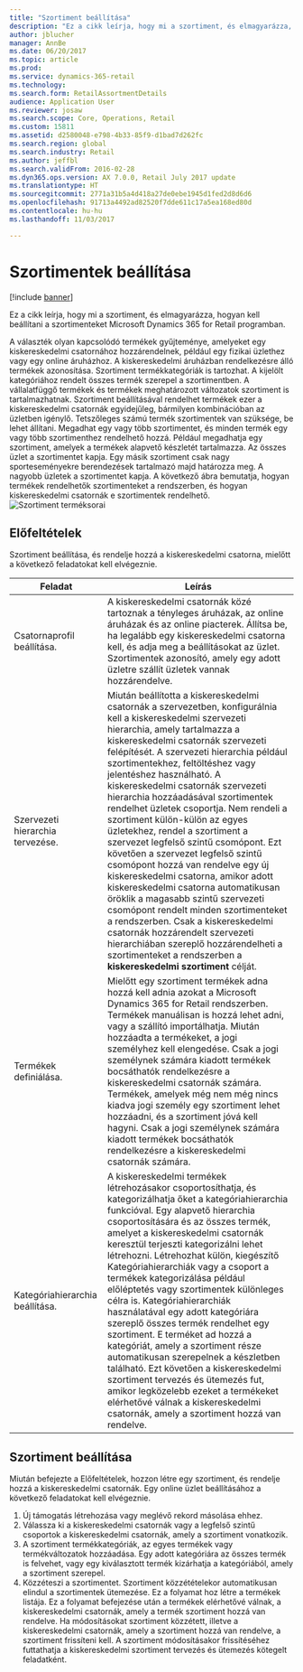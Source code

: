 ```yaml
---
title: "Szortiment beállítása"
description: "Ez a cikk leírja, hogy mi a szortiment, és elmagyarázza, hogyan kell beállítani a szortimenteket Microsoft Dynamics 365 for Retail programban."
author: jblucher
manager: AnnBe
ms.date: 06/20/2017
ms.topic: article
ms.prod: 
ms.service: dynamics-365-retail
ms.technology: 
ms.search.form: RetailAssortmentDetails
audience: Application User
ms.reviewer: josaw
ms.search.scope: Core, Operations, Retail
ms.custom: 15811
ms.assetid: d2580048-e798-4b33-85f9-d1bad7d262fc
ms.search.region: global
ms.search.industry: Retail
ms.author: jeffbl
ms.search.validFrom: 2016-02-28
ms.dyn365.ops.version: AX 7.0.0, Retail July 2017 update
ms.translationtype: HT
ms.sourcegitcommit: 2771a31b5a4d418a27de0ebe1945d1fed2d8d6d6
ms.openlocfilehash: 91713a4492ad82520f7dde611c17a5ea168ed80d
ms.contentlocale: hu-hu
ms.lasthandoff: 11/03/2017

---
```


# <a name="set-up-assortments"></a>Szortimentek beállítása

[!include [banner](includes/banner.md)]

Ez a cikk leírja, hogy mi a szortiment, és elmagyarázza, hogyan kell beállítani a szortimenteket Microsoft Dynamics 365 for Retail programban.

A választék olyan kapcsolódó termékek gyűjteménye, amelyeket egy kiskereskedelmi csatornához hozzárendelnek, például egy fizikai üzlethez vagy egy online áruházhoz. A kiskereskedelmi áruházban rendelkezésre álló termékek azonosítása. Szortiment termékkategóriák is tartozhat. A kijelölt kategóriához rendelt összes termék szerepel a szortimentben. A vállalatfüggő termékek és termékek meghatározott változatok szortiment is tartalmazhatnak. Szortiment beállításával rendelhet termékek ezer a kiskereskedelmi csatornák egyidejűleg, bármilyen kombinációban az üzletben igénylő. Tetszőleges számú termék szortimentek van szüksége, be lehet állítani. Megadhat egy vagy több szortimentet, és minden termék egy vagy több szortimenthez rendelhető hozzá. Például megadhatja egy szortiment, amelyek a termékek alapvető készletét tartalmazza. Az összes üzlet a szortimentet kapja. Egy másik szortiment csak nagy sporteseményekre berendezések tartalmazó majd határozza meg. A nagyobb üzletek a szortimentet kapja. A következő ábra bemutatja, hogyan termékek rendelhetők szortimenteket a rendszerben, és hogyan kiskereskedelmi csatornák e szortimentek rendelhető. ![Szortiment terméksorai](./media/assortments_relationship.gif)

## <a name="prerequisites"></a>Előfeltételek
Szortiment beállítása, és rendelje hozzá a kiskereskedelmi csatorna, mielőtt a következő feladatokat kell elvégeznie.

| Feladat                              | Leírás                                                                                                                                                                                                                                                                                                                                                                                                                                                                                                                                                                                                                                                                                                                                                                                                                                                                        |
|-----------------------------------|------------------------------------------------------------------------------------------------------------------------------------------------------------------------------------------------------------------------------------------------------------------------------------------------------------------------------------------------------------------------------------------------------------------------------------------------------------------------------------------------------------------------------------------------------------------------------------------------------------------------------------------------------------------------------------------------------------------------------------------------------------------------------------------------------------------------------------------------------------------------------------|
| Csatornaprofil beállítása.          | A kiskereskedelmi csatornák közé tartoznak a tényleges áruházak, az online áruházak és az online piacterek. Állítsa be, ha legalább egy kiskereskedelmi csatorna kell, és adja meg a beállításokat az üzlet. Szortimentek azonosító, amely egy adott üzletre szállít üzletek vannak hozzárendelve.                                                                                                                                                                                                                                                                                                                                                                                                                                                                                                                                                                                                   |
| Szervezeti hierarchia tervezése. | Miután beállította a kiskereskedelmi csatornák a szervezetben, konfigurálnia kell a kiskereskedelmi szervezeti hierarchia, amely tartalmazza a kiskereskedelmi csatornák szervezeti felépítését. A szervezeti hierarchia például szortimentekhez, feltöltéshez vagy jelentéshez használható. A kiskereskedelmi csatornák szervezeti hierarchia hozzáadásával szortimentek rendelhet üzletek csoportja. Nem rendeli a szortiment külön-külön az egyes üzletekhez, rendel a szortiment a szervezet legfelső szintű csomópont. Ezt követően a szervezet legfelső szintű csomópont hozzá van rendelve egy új kiskereskedelmi csatorna, amikor adott kiskereskedelmi csatorna automatikusan öröklik a magasabb szintű szervezeti csomópont rendelt minden szortimenteket a rendszerben. Csak a kiskereskedelmi csatornák hozzárendelt szervezeti hierarchiában szereplő hozzárendelheti a szortimenteket a rendszerben a **kiskereskedelmi szortiment** célját. |
| Termékek definiálása.                  | Mielőtt egy szortiment termékek adna hozzá kell adnia azokat a Microsoft Dynamics 365 for Retail rendszerben. Termékek manuálisan is hozzá lehet adni, vagy a szállító importálhatja. Miután hozzáadta a termékeket, a jogi személyhez kell elengedése. Csak a jogi személynek számára kiadott termékek bocsáthatók rendelkezésre a kiskereskedelmi csatornák számára. Termékek, amelyek még nem még nincs kiadva jogi személy egy szortiment lehet hozzáadni, és a szortiment jóvá kell hagyni. Csak a jogi személynek számára kiadott termékek bocsáthatók rendelkezésre a kiskereskedelmi csatornák számára.                                                                                                                                                                                                                                                                                     |
| Kategóriahierarchia beállítása.      | A kiskereskedelmi termékek létrehozásakor csoportosíthatja, és kategorizálhatja őket a kategóriahierarchia funkcióval. Egy alapvető hierarchia csoportosítására és az összes termék, amelyet a kiskereskedelmi csatornák keresztül terjeszti kategorizálni lehet létrehozni. Létrehozhat külön, kiegészítő Kategóriahierarchiák vagy a csoport a termékek kategorizálása például előléptetés vagy szortimentek különleges célra is. Kategóriahierarchiák használatával egy adott kategóriára szereplő összes termék rendelhet egy szortiment. E terméket ad hozzá a kategóriát, amely a szortiment része automatikusan szerepelnek a készletben található. Ezt követően a kiskereskedelmi szortiment tervezés és ütemezés fut, amikor legközelebb ezeket a termékeket elérhetővé válnak a kiskereskedelmi csatornák, amely a szortiment hozzá van rendelve.                                            |

## <a name="setting-up-an-assortment"></a>Szortiment beállítása
Miután befejezte a Előfeltételek, hozzon létre egy szortiment, és rendelje hozzá a kiskereskedelmi csatornák. Egy online üzlet beállításához a következő feladatokat kell elvégeznie.

1.  Új támogatás létrehozása vagy meglévő rekord másolása ehhez.
2.  Válassza ki a kiskereskedelmi csatornák vagy a legfelső szintű csoportok a kiskereskedelmi csatornák, amely a szortiment vonatkozik.
3.  A szortiment termékkategóriák, az egyes termékek vagy termékváltozatok hozzáadása. Egy adott kategóriára az összes termék is felvehet, vagy egy kiválasztott termék kizárhatja a kategóriából, amely a szortiment szerepel.
4.  Közzéteszi a szortimentet. Szortiment közzétételekor automatikusan elindul a szortimentek ütemezése. Ez a folyamat hoz létre a termékek listája. Ez a folyamat befejezése után a termékek elérhetővé válnak, a kiskereskedelmi csatornák, amely a termék szortiment hozzá van rendelve. Ha módosításokat szortiment közzétett, illetve a kiskereskedelmi csatornák, amely a szortiment hozzá van rendelve, a szortiment frissíteni kell. A szortiment módosításakor frissítéséhez futtathatja a kiskereskedelmi szortiment tervezés és ütemezés kötegelt feladatként.





